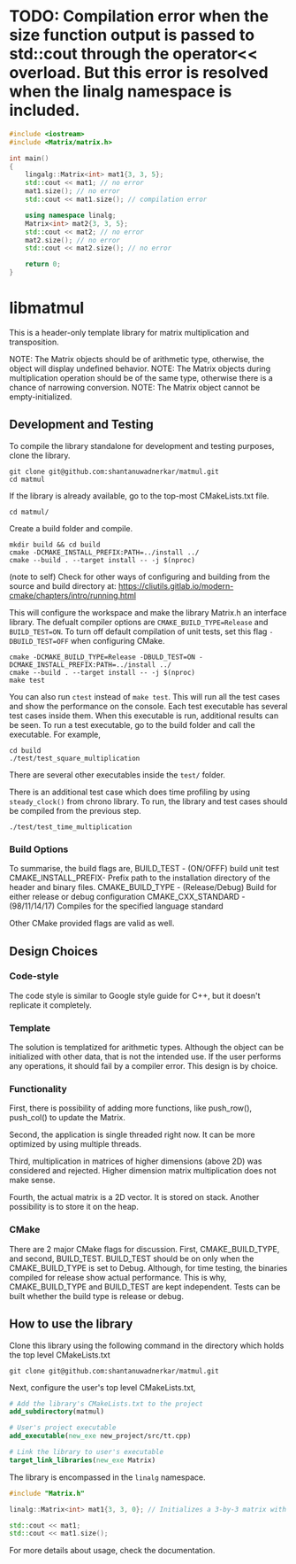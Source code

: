 # TODO: Compilation error when the size function output is passed to std::cout through the operator<< overload. But this error is resolved when the linalg namespace is included.

```C++
#include <iostream>
#include <Matrix/matrix.h>

int main()
{
    lingalg::Matrix<int> mat1{3, 3, 5};
    std::cout << mat1; // no error
    mat1.size(); // no error
    std::cout << mat1.size(); // compilation error

    using namespace linalg;
    Matrix<int> mat2{3, 3, 5};
    std::cout << mat2; // no error
    mat2.size(); // no error
    std::cout << mat2.size(); // no error

    return 0;
}
```

# libmatmul

This is a header-only template library for matrix multiplication and transposition.

NOTE: The Matrix objects should be of arithmetic type, otherwise, the object will display undefined behavior.
NOTE: The Matrix objects during multiplication operation should be of the same type, otherwise there is a chance of narrowing conversion.
NOTE: The Matrix object cannot be empty-initialized.

## Development and Testing

To compile the library standalone for development and testing purposes, clone the library.

```Shell
git clone git@github.com:shantanuwadnerkar/matmul.git
cd matmul
```

If the library is already available, go to the top-most CMakeLists.txt file.

```Shell
cd matmul/
```

Create a build folder and compile.

```Shell
mkdir build && cd build
cmake -DCMAKE_INSTALL_PREFIX:PATH=../install ../
cmake --build . --target install -- -j $(nproc)
```

(note to self) Check for other ways of configuring and building from the source and build directory at: https://cliutils.gitlab.io/modern-cmake/chapters/intro/running.html


This will configure the workspace and make the library Matrix.h an interface library. The defualt compiler options are `CMAKE_BUILD_TYPE=Release` and `BUILD_TEST=ON`. To turn off default compilation of unit tests, set this flag `-DBUILD_TEST=OFF` when configuring CMake.

```Shell
cmake -DCMAKE_BUILD_TYPE=Release -DBULD_TEST=ON -DCMAKE_INSTALL_PREFIX:PATH=../install ../
cmake --build . --target install -- -j $(nproc)
make test
```

You can also run `ctest` instead of `make test`. This will run all the test cases and show the performance on the console. Each test executable has several test cases inside them. When this executable is run, additional results can be seen. To run a test executable, go to the build folder and call the executable. For example,

```Shell
cd build
./test/test_square_multiplication
```

There are several other executables inside the `test/` folder.

There is an additional test case which does time profiling by using `steady_clock()` from chrono library. To run, the library and test cases should be compiled from the previous step.

```Shell
./test/test_time_multiplication
```

### Build Options
To summarise, the build flags are,
BUILD_TEST          - (ON/OFFF) build unit test
CMAKE_INSTALL_PREFIX- Prefix path to the installation directory of the header and binary files.
CMAKE_BUILD_TYPE    - (Release/Debug) Build for either release or debug configuration
CMAKE_CXX_STANDARD  - (98/11/14/17) Compiles for the specified language standard

Other CMake provided flags are valid as well.

## Design Choices
### Code-style
The code style is similar to Google style guide for C++, but it doesn't replicate it completely.

### Template
The solution is templatized for arithmetic types. Although the object can be initialized with other data, that is not the intended use. If the user performs any operations, it should fail by a compiler error. This design is by choice.

### Functionality
First, there is possibility of adding more functions, like push_row(), push_col() to update the Matrix.

Second, the application is single threaded right now. It can be more optimized by using multiple threads.

Third, multiplication in matrices of higher dimensions (above 2D) was considered and rejected. Higher dimension matrix multiplication does not make sense.

Fourth, the actual matrix is a 2D vector. It is stored on stack. Another possibility is to store it on the heap.

### CMake
There are 2 major CMake flags for discussion. First, CMAKE_BUILD_TYPE, and second, BUILD_TEST. 
BUILD_TEST should be on only when the CMAKE_BUILD_TYPE is set to Debug. Although, for time testing, the binaries compiled for release show actual performance.
This is why, CMAKE_BUILD_TYPE and BUILD_TEST are kept independent. Tests can be built whether the build type is release or debug.




## How to use the library

Clone this library using the following command in the directory which holds the top level CMakeLists.txt

`git clone git@github.com:shantanuwadnerkar/matmul.git`


Next, configure the user's top level CMakeLists.txt,

```CMake
# Add the library's CMakeLists.txt to the project
add_subdirectory(matmul)

# User's project executable
add_executable(new_exe new_project/src/tt.cpp)

# Link the library to user's executable
target_link_libraries(new_exe Matrix)
```

The library is encompassed in the `linalg` namespace.

```C++
#include "Matrix.h"

linalg::Matrix<int> mat1{3, 3, 0}; // Initializes a 3-by-3 matrix with all elements 0.

std::cout << mat1;
std::cout << mat1.size();
```

For more details about usage, check the documentation.
